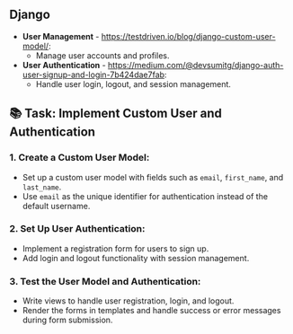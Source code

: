 ## Django 

- **User Management** - https://testdriven.io/blog/django-custom-user-model/:
    - Manage user accounts and profiles.
- **User Authentication** - https://medium.com/@devsumitg/django-auth-user-signup-and-login-7b424dae7fab:
    - Handle user login, logout, and session management.
 
## 📚 Task: Implement Custom User and Authentication

### 1. Create a Custom User Model:
- Set up a custom user model with fields such as `email`, `first_name`, and `last_name`.
- Use `email` as the unique identifier for authentication instead of the default username.

### 2. Set Up User Authentication:
- Implement a registration form for users to sign up.
- Add login and logout functionality with session management.

### 3. Test the User Model and Authentication:
- Write views to handle user registration, login, and logout.
- Render the forms in templates and handle success or error messages during form submission.
